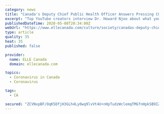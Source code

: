 ```yaml
---
category: news
title: "Canada's Deputy Chief Public Health Officer Answers Pressing COVID-19 Questions in New YouTube Series"
excerpt: "Top YouTube creators interview Dr. Howard Njoo about what young people need to know about coronavirus, like whether homemade face masks are effective."
publishedDateTime: 2020-05-08T20:34:00Z
webUrl: "https://www.ellecanada.com/culture/society/canadas-deputy-chief-health-officer-answers-pressing-covid-19-questions-in-new-youtube-series"
type: article
quality: 35
heat: 35
published: false

provider:
  name: ELLE Canada
  domain: ellecanada.com

topics:
  - Coronavirus in Canada
  - Coronavirus

tags:
  - CA

secured: "ZCVNxpBF/OqK5DfjH3GLh4Ly0wq9lvVt4U+nHpTudzWclemqTMGfnHpkSB9IZzg7BAAM+++FCUwsmGw3LzOQA0dp5wwLq2NLwutxyvWS9Gt4TUCNaTqHgcH3opYYpyL35/dKe2CuFzs+8JIRLJLA7D/vBlBtQnJm7pEjbzpMepM3dwsVmRsR657SFGRtoc8j0EbEh0hddx8WOpcfbFyGGSrpiVHlN35rFhz1yGxbaRZlDpSxRn+N3qw78hP/mEc7bYkst19TSgZ88yO9614ITpXQ252p1FZoPj79Kh6o8+bdUL/TA/s1LB24T1x3Ay/JntU9KJw8pxNqY/Prij6Hm3uxDcfEur7ae1GfetRVNIX5Brcek34e+djqm03gA88bL5A/osm4kWrrHlRVO0Dvp5eymdbVOC9t2KXwx6ADE0WsGJP4RpQyfI2Ob6vF+2+NE6brQPC631lA1RMi6KP/X/LL6BNTNHJkD+ohjhmkqSM=;v5uRHU/WAL4BuyHt1GnZhg=="
---
```


